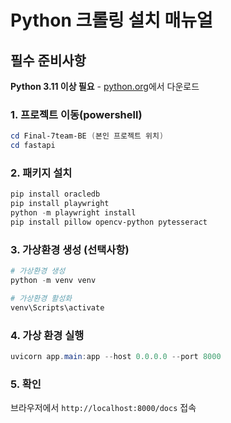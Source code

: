 # Python 크롤링 설치 매뉴얼

## 필수 준비사항

**Python 3.11 이상 필요** - [python.org](https://www.python.org)에서 다운로드

### 1. 프로젝트 이동(powershell)
```powershell
cd Final-7team-BE (본인 프로젝트 위치)
cd fastapi
```

### 2. 패키지 설치
```powershell
pip install oracledb
pip install playwright
python -m playwright install
pip install pillow opencv-python pytesseract
```





### 3.  가상환경 생성 (선택사항) 
```powershell
# 가상환경 생성
python -m venv venv

# 가상환경 활성화
venv\Scripts\activate
```


### 4. 가상 환경 실행
```powershell
uvicorn app.main:app --host 0.0.0.0 --port 8000
```

### 5. 확인
브라우저에서 `http://localhost:8000/docs` 접속
